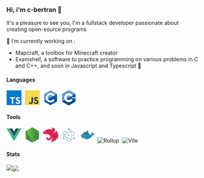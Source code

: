 ### Hi, i'm c-bertran 👋

It's a pleasure to see you, I'm a fullstack developer passionate about creating open-source programs

🔭 I’m currently working on :
- Mapcraft, a toolbox for Minecraft creator
- Examshell, a software to practice programming on various problems in C and C++, and soon in Javascript and Typescript 🌟

#### Languages
<div>
  <img src="https://github.com/devicons/devicon/blob/master/icons/typescript/typescript-original.svg" title="Typescript" alt="Typescript" width="40" height="40"/>&nbsp;
  <img src="https://github.com/devicons/devicon/blob/master/icons/javascript/javascript-original.svg" title="Javascript" alt="Javascript" width="40" height="40"/>&nbsp;
  <img src="https://github.com/devicons/devicon/blob/master/icons/c/c-original.svg" title="C" alt="C" width="40" height="40"/>&nbsp;
  <img src="https://github.com/devicons/devicon/blob/master/icons/cplusplus/cplusplus-original.svg" title="C++" alt="C++" width="40" height="40"/>&nbsp;
  
#### Tools
  <img src="https://github.com/devicons/devicon/blob/master/icons/vuejs/vuejs-original.svg" title="Vuejs" alt="Vuejs" width="40" height="40"/>&nbsp;
  <img src="https://github.com/devicons/devicon/blob/master/icons/nodejs/nodejs-original.svg" title="Node" alt="Node" width="40" height="40"/>&nbsp;
  <img src="https://github.com/devicons/devicon/blob/master/icons/nestjs/nestjs-original.svg" title="NestJS" alt="NestJS" width="40" height="40"/>&nbsp;
  <img src="https://github.com/devicons/devicon/blob/master/icons/electron/electron-original.svg" title="Electron" alt="Electron" width="40" height="40"/>&nbsp;
  <img src="https://github.com/devicons/devicon/blob/master/icons/docker/docker-original.svg" title="Docker" alt="Docker" width="40" height="40"/>&nbsp;
  <img src="https://www.rollupjs.org/rollup-logo.svg" title="Rollup" alt="Rollup" width="40" height="40"/>&nbsp;
  <img src="https://vitejs.dev/logo-with-shadow.png" title="Vite" alt="Vite" width="40" height="40"/>&nbsp;
</div>

#### Stats

<a href="#">
  <img align="left" src="https://github-readme-stats.vercel.app/api?username=c-bertran&show_icons=true" />
</a>
<a href="#">
 <img align="center" src="https://github-readme-stats.vercel.app/api/top-langs/?username=c-bertran&layout=compact" />
</a>

<!--
**c-bertran/c-bertran** is a ✨ _special_ ✨ repository because its `README.md` (this file) appears on your GitHub profile.

Here are some ideas to get you started:

- 🔭 I’m currently working on ...
- 🌱 I’m currently learning ...
- 👯 I’m looking to collaborate on ...
- 🤔 I’m looking for help with ...
- 💬 Ask me about ...
- 📫 How to reach me: ...
- 😄 Pronouns: ...
- ⚡ Fun fact: ...
-->
